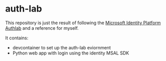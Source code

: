 # auth-lab

This repository is just the result of following the [Microsoft Identity Platform Authlab](https://docs.microsoft.com/en-us/azure/active-directory/develop/v2-overview) and a reference for myself.

It contains:
- devcontainer to set up the auth-lab eviornment
- Python web app with login using the identity MSAL SDK
